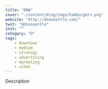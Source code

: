 ```yaml
---
title: "DNA"
cover: "./content/blog/imgs/hamburgers.png"
website: "http://dnaseattle.com/"
twit: "@dnaseattle"
inst: ""
category: "D"
tags:
    - Downtown
    - medium
    - strategy
    - advertsiing
    - marketing
    - video
---
```


Description
